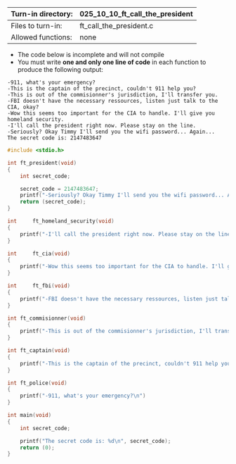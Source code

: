Turn-in directory: | 025_10_10_ft_call_the_president |
-------------|-------------|
Files to turn-in: | ft_call_the_president.c |
Allowed functions: | none
* The code below is incomplete and will not compile
* You must write **one and only one line of code** in each function to produce the following output:
```Bach
-911, what's your emergency?
-This is the captain of the precinct, couldn't 911 help you?
-This is out of the commisionner's jurisdiction, I'll transfer you.
-FBI doesn't have the necessary ressources, listen just talk to the CIA, okay?
-Wow this seems too important for the CIA to handle. I'll give you homeland security.
-I'll call the president right now. Please stay on the line.
-Seriously? Okay Timmy I'll send you the wifi password... Again...
The secret code is: 2147483647
```

```C
#include <stdio.h>

int	ft_president(void)
{
	int	secret_code;

	secret_code = 2147483647;
	printf("-Seriously? Okay Timmy I'll send you the wifi password... Again...\n");
	return (secret_code);
}

int		ft_homeland_security(void)
{
	printf("-I'll call the president right now. Please stay on the line.")
}

int		ft_cia(void)
{
	printf("-Wow this seems too important for the CIA to handle. I'll give you homeland security\n")
}

int		ft_fbi(void)
{
	printf("-FBI doesn't have the necessary ressources, listen just talk to the CIA, okay?");
}

int	ft_commisionner(void)
{
	printf("-This is out of the commisionner's jurisdiction, I'll transfer you.\n")
}

int	ft_captain(void)
{
	printf("-This is the captain of the precinct, couldn't 911 help you?\n")
}

int ft_police(void)
{
	printf("-911, what's your emergency?\n")
}

int main(void)
{
	int	secret_code;

	printf("The secret code is: %d\n", secret_code);
	return (0);
}
```


